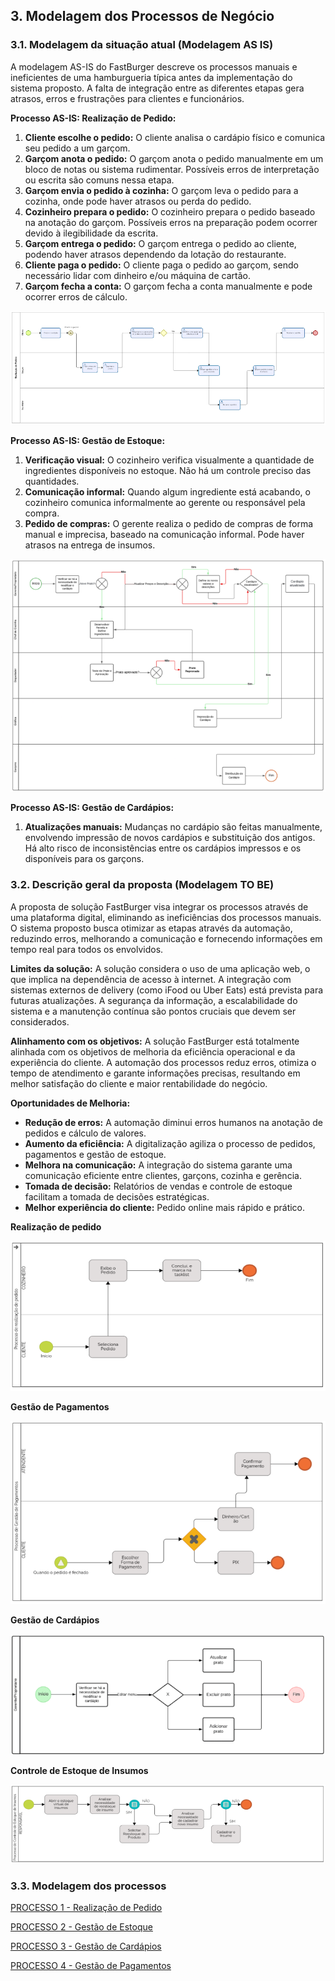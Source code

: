 ## 3. Modelagem dos Processos de Negócio


### 3.1. Modelagem da situação atual (Modelagem AS IS)

A modelagem AS-IS do FastBurger descreve os processos manuais e ineficientes de uma hamburgueria típica antes da implementação do sistema proposto.  A falta de integração entre as diferentes etapas gera atrasos, erros e frustrações para clientes e funcionários.

**Processo AS-IS: Realização de Pedido:**

1. **Cliente escolhe o pedido:** O cliente analisa o cardápio físico e comunica seu pedido a um garçom.
2. **Garçom anota o pedido:** O garçom anota o pedido manualmente em um bloco de notas ou sistema rudimentar.  Possíveis erros de interpretação ou escrita são comuns nessa etapa.
3. **Garçom envia o pedido à cozinha:** O garçom leva o pedido para a cozinha, onde pode haver atrasos ou perda do pedido.
4. **Cozinheiro prepara o pedido:** O cozinheiro prepara o pedido baseado na anotação do garçom.  Possíveis erros na preparação podem ocorrer devido à ilegibilidade da escrita.
5. **Garçom entrega o pedido:** O garçom entrega o pedido ao cliente, podendo haver atrasos dependendo da lotação do restaurante.
6. **Cliente paga o pedido:** O cliente paga o pedido ao garçom, sendo necessário lidar com dinheiro e/ou máquina de cartão.
7. **Garçom fecha a conta:** O garçom fecha a conta manualmente e pode ocorrer erros de cálculo.

![alt text](./images/images-modelagem/image.png)

**Processo AS-IS: Gestão de Estoque:**

1. **Verificação visual:** O cozinheiro verifica visualmente a quantidade de ingredientes disponíveis no estoque.  Não há um controle preciso das quantidades.
2. **Comunicação informal:** Quando algum ingrediente está acabando, o cozinheiro comunica informalmente ao gerente ou responsável pela compra.
3. **Pedido de compras:** O gerente realiza o pedido de compras de forma manual e imprecisa, baseado na comunicação informal.  Pode haver atrasos na entrega de insumos.

![alt text](./images/images-modelagem/image-1.png)

**Processo AS-IS: Gestão de Cardápios:**

1. **Atualizações manuais:**  Mudanças no cardápio são feitas manualmente, envolvendo impressão de novos cardápios e substituição dos antigos.  Há alto risco de inconsistências entre os cardápios impressos e os disponíveis para os garçons.




### 3.2. Descrição geral da proposta (Modelagem TO BE)

A proposta de solução FastBurger visa integrar os processos através de uma plataforma digital, eliminando as ineficiências dos processos manuais. O sistema proposto busca otimizar as etapas através da automação, reduzindo erros, melhorando a comunicação e fornecendo informações em tempo real para todos os envolvidos.

**Limites da solução:** A solução considera o uso de uma aplicação web, o que implica na dependência de acesso à internet.  A integração com sistemas externos de delivery (como iFood ou Uber Eats)  está prevista para futuras atualizações. A segurança da informação,  a escalabilidade do sistema e a  manutenção contínua são pontos cruciais que devem ser considerados.

**Alinhamento com os objetivos:** A solução FastBurger está totalmente alinhada com os objetivos de melhoria da eficiência operacional e da experiência do cliente. A automação dos processos reduz erros, otimiza o tempo de atendimento e garante informações precisas, resultando em melhor satisfação do cliente e maior rentabilidade do negócio.

**Oportunidades de Melhoria:**

* **Redução de erros:** A automação diminui erros humanos na anotação de pedidos e cálculo de valores.
* **Aumento da eficiência:** A digitalização agiliza o processo de pedidos, pagamentos e gestão de estoque.
* **Melhora na comunicação:** A integração do sistema garante uma comunicação eficiente entre clientes, garçons, cozinha e gerência.
* **Tomada de decisão:** Relatórios de vendas e controle de estoque facilitam a tomada de decisões estratégicas.
* **Melhor experiência do cliente:** Pedido online mais rápido e prático.


**Realização de pedido**

![alt text](./images/images-modelagem/image-2.png)

**Gestão de Pagamentos**

![alt text](./images/images-modelagem/image-3.png)

**Gestão de Cardápios**

![alt text](./images/images-modelagem/image-4.png)

**Controle de Estoque de Insumos**

![alt text](./images/images-modelagem/image-5.png)

### 3.3. Modelagem dos processos

[PROCESSO 1 - Realização de Pedido](./processos/processo-1-realizacao-pedido.md "Detalhamento do Processo de Realização de Pedido.")

[PROCESSO 2 - Gestão de Estoque](./processos/processo-2-gestao-estoque.md "Detalhamento do Processo de Gestão de Estoque.")

[PROCESSO 3 - Gestão de Cardápios](./processos/processo-3-gestao-cardapios.md "Detalhamento do Processo de Gestão de Cardápios.")

[PROCESSO 4 - Gestão de Pagamentos](./processos/processo-4-gestao-pagamentos.md "Detalhamento do Processo de Gestão de Pagamentos.")

